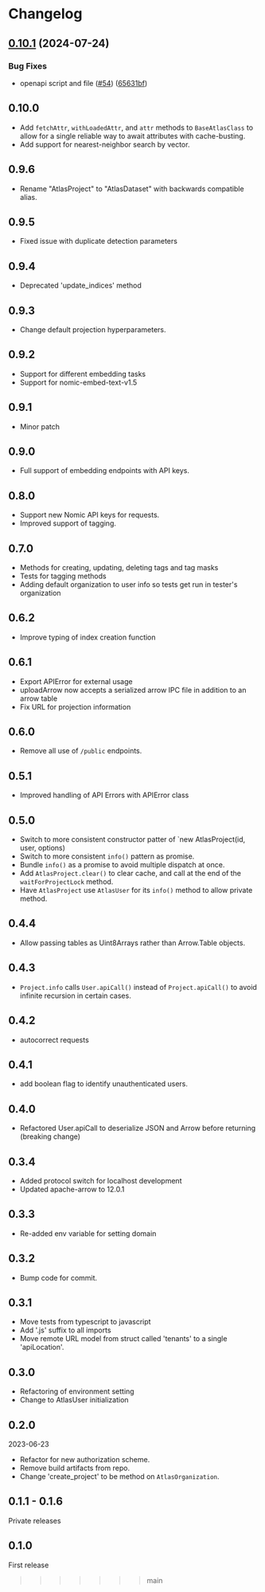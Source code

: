 # Changelog

## [0.10.1](https://github.com/nomic-ai/ts-nomic/compare/v0.10.0...v0.10.1) (2024-07-24)

### Bug Fixes

- openapi script and file ([#54](https://github.com/nomic-ai/ts-nomic/issues/54)) ([65631bf](https://github.com/nomic-ai/ts-nomic/commit/65631bfc6649fda0b0fd9641fa1437359e199b46))

## 0.10.0

- Add `fetchAttr`, `withLoadedAttr`, and `attr` methods to `BaseAtlasClass` to allow for a single reliable
  way to await attributes with cache-busting.
- Add support for nearest-neighbor search by vector.

## 0.9.6

- Rename "AtlasProject" to "AtlasDataset" with backwards compatible alias.

## 0.9.5

- Fixed issue with duplicate detection parameters

## 0.9.4

- Deprecated 'update_indices' method

## 0.9.3

- Change default projection hyperparameters.

## 0.9.2

- Support for different embedding tasks
- Support for nomic-embed-text-v1.5

## 0.9.1

- Minor patch

## 0.9.0

- Full support of embedding endpoints with API keys.

## 0.8.0

- Support new Nomic API keys for requests.
- Improved support of tagging.

## 0.7.0

- Methods for creating, updating, deleting tags and tag masks
- Tests for tagging methods
- Adding default organization to user info so tests get run in tester's organization

## 0.6.2

- Improve typing of index creation function

## 0.6.1

- Export APIError for external usage
- uploadArrow now accepts a serialized arrow IPC file in addition to an arrow table
- Fix URL for projection information

## 0.6.0

- Remove all use of `/public` endpoints.

## 0.5.1

- Improved handling of API Errors with APIError class

## 0.5.0

- Switch to more consistent constructor patter of `new AtlasProject(id, user, options)
- Switch to more consistent `info()` pattern as promise.
- Bundle `info()` as a promise to avoid multiple dispatch at once.
- Add `AtlasProject.clear()` to clear cache, and call at the end of the `waitForProjectLock` method.
- Have `AtlasProject` use `AtlasUser` for its `info()` method to allow private method.

## 0.4.4

- Allow passing tables as Uint8Arrays rather than Arrow.Table objects.

## 0.4.3

- `Project.info` calls `User.apiCall()` instead of `Project.apiCall()` to avoid infinite recursion in certain cases.

## 0.4.2

- autocorrect requests

## 0.4.1

- add boolean flag to identify unauthenticated users.

## 0.4.0

- Refactored User.apiCall to deserialize JSON and Arrow before returning (breaking change)

## 0.3.4

- Added protocol switch for localhost development
- Updated apache-arrow to 12.0.1

## 0.3.3

- Re-added env variable for setting domain

## 0.3.2

- Bump code for commit.

## 0.3.1

- Move tests from typescript to javascript
- Add '.js' suffix to all imports
- Move remote URL model from struct called 'tenants' to a single 'apiLocation'.

## 0.3.0

- Refactoring of environment setting
- Change to AtlasUser initialization

## 0.2.0

2023-06-23

- Refactor for new authorization scheme.
- Remove build artifacts from repo.
- Change 'create_project' to be method on `AtlasOrganization`.

## 0.1.1 - 0.1.6

Private releases

## 0.1.0

First release

> > > > > > > main
